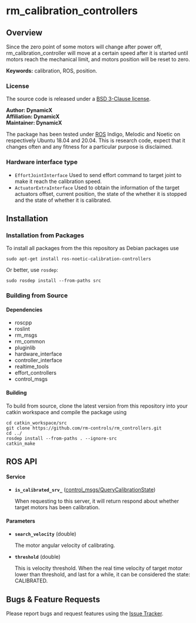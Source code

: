 # rm_calibration_controllers

## Overview

Since the zero point of some motors will change after power off, rm_calibration_controller will move at a certain speed after it is started until motors reach the mechanical limit, and motors position will be reset to zero.

**Keywords:** calibration, ROS, position.

### License

The source code is released under a [ BSD 3-Clause license](https://github.com/rm-controls/rm_controllers/blob/master/rm_calibration_controllers/LICENSE).

**Author: DynamicX<br />
Affiliation: DynamicX<br />
Maintainer: DynamicX**

The package has been tested under [ROS](https://www.ros.org/) Indigo, Melodic and Noetic on respectively Ubuntu 18.04 and 20.04. This is research code, expect that it changes often and any fitness for a particular purpose is disclaimed.

### Hardware interface type

+ `EffortJointInterface` Used to send effort command to target joint to make it reach the calibration speed.
+ `ActuatorExtraInterface` Used to obtain the information of the target actuators offset, current position, the state of the whether it is stopped and the state of whether it is calibrated.


## Installation

### Installation from Packages

To install all packages from the this repository as Debian packages use

    sudo apt-get install ros-noetic-calibration-controllers

Or better, use `rosdep`:

	sudo rosdep install --from-paths src

### Building from Source

#### Dependencies
* roscpp
* roslint
* rm_msgs
* rm_common
* pluginlib
* hardware_interface
* controller_interface
* realtime_tools
* effort_controllers
* control_msgs


#### Building

To build from source, clone the latest version from this repository into your catkin workspace and compile the package using

	cd catkin_workspace/src
	git clone https://github.com/rm-controls/rm_controllers.git
	cd ../
	rosdep install --from-paths . --ignore-src
	catkin_make


## ROS API

#### Service
* **`is_calibrated_srv_`** ([control_msgs/QueryCalibrationState](http://docs.ros.org/en/api/control_msgs/html/srv/QueryCalibrationState.html))

	 When requesting to this server, it will return respond about whether target motors has been calibration.


#### Parameters
* **`search_velocity`** (double)

	The motor angular velocity of calibrating.

* **`threshold`** (double)

	This is velocity threshold. When the real time velocity of target motor lower than threshold, and last for a while, it can be considered the state: CALIBRATED.


## Bugs & Feature Requests

Please report bugs and request features using the [Issue Tracker](https://github.com/rm-controls/rm_controllers/issues).
